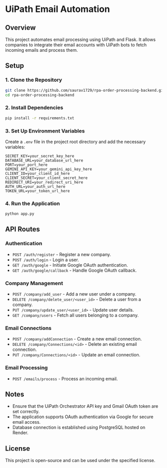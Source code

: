 # UiPath Email Automation

## Overview
This project automates email processing using UiPath and Flask. It allows companies to integrate their email accounts with UiPath bots to fetch incoming emails and process them.

## Setup

### 1. Clone the Repository
```bash
git clone https://github.com/saurav1729/rpa-order-processing-backend.git
cd rpa-order-processing-backend
```

### 2. Install Dependencies
```bash
pip install -r requirements.txt
```

### 3. Set Up Environment Variables
Create a `.env` file in the project root directory and add the necessary variables:

```env
SECRET_KEY=your_secret_key_here
DATABASE_URL=your_database_url_here
PORT=your_port_here
GEMINI_API_KEY=your_gemini_api_key_here
CLIENT_ID=your_client_id_here
CLIENT_SECRET=your_client_secret_here
REDIRECT_URI=your_redirect_uri_here
AUTH_URL=your_auth_url_here
TOKEN_URL=your_token_url_here
```

### 4. Run the Application
```bash
python app.py
```

## API Routes

### Authentication
- `POST /auth/register` - Register a new company.
- `POST /auth/login` - Login a user.
- `GET /auth/google` - Initiate Google OAuth authentication.
- `GET /auth/google/callback` - Handle Google OAuth callback.

### Company Management
- `POST /company/add_user` - Add a new user under a company.
- `DELETE /company/delete_user/<user_id>` - Delete a user from a company.
- `PUT /company/update_user/<user_id>` - Update user details.
- `GET /company/users` - Fetch all users belonging to a company.

### Email Connections
- `POST /company/addConnection` - Create a new email connection.
- `DELETE /company/Connections/<id>` - Delete an existing email connection.
- `PUT /company/Connections/<id>` - Update an email connection.

### Email Processing
- `POST /emails/process` - Process an incoming email.

## Notes
- Ensure that the UiPath Orchestrator API key and Gmail OAuth token are set correctly.
- The application supports OAuth authentication via Google for secure email access.
- Database connection is established using PostgreSQL hosted on Render.

## License
This project is open-source and can be used under the specified license.


